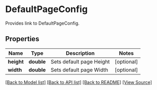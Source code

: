 ﻿# DefaultPageConfig
Provides link to DefaultPageConfig.

## Properties
Name | Type | Description | Notes
------------ | ------------- | ------------- | -------------
**height** | **double** | Sets default page Height | [optional]
**width** | **double** | Sets default page Width | [optional]

[[Back to Model list]](../README.md#documentation-for-models) [[Back to API list]](../README.md#documentation-for-api-endpoints) [[Back to README]](../README.md) [[View Source]](../src/Aspose/PDF/Model/DefaultPageConfig.php)

